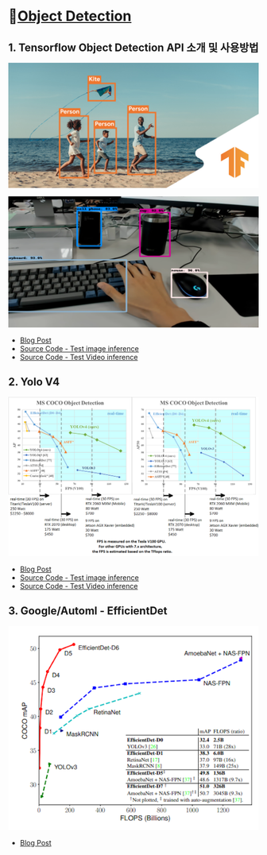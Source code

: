 # 🚝[Object Detection](https://github.com/pervin0527/pervinco/blob/master/docs/Object_Detection.md)  
   ## 1. Tensorflow Object Detection API 소개 및 사용방법
   
   <p align="center"><img src="../0.doc_imgs/tensorflow2objectdetection.png"></p>
   
   ![](../0.doc_imgs/object_detection_sc.png)

   - [Blog Post](https://www.notion.so/pervin0527/Tensorflow-2-Object-Detection-API-a354ee337107497dae8bcbde7341e2a8)
   - [Source Code - Test image inference](https://github.com/pervin0527/pervinco/blob/master/source/3.object_detection/tensorflow_object_detection/tf2_object_detection_image_inference.py)
   - [Source Code - Test Video inference](https://github.com/pervin0527/pervinco/blob/master/source/3.object_detection/tensorflow_object_detection/tf2_object_detection_video_inference.py)

   ## 2. Yolo V4

   <p align="center"><img src="../0.doc_imgs/yolov4.png"></p>

   -  [Blog Post](https://www.notion.so/pervin0527/YOLO-v4-d7d9a312e4b14005be22f393539b85cd)
   - [Source Code - Test image inference](https://github.com/pervin0527/pervinco/blob/master/source/3.object_detection/yolov4/yolov4_image_inference.py)
   - [Source Code - Test Video inference](https://github.com/pervin0527/pervinco/blob/master/source/3.object_detection/yolov4/yolov4_video_inference.py)

   ## 3. Google/Automl - EfficientDet

   <p align="center"><img src="../0.doc_imgs/efficientdet.png"></p>

   - [Blog Post](https://www.notion.so/pervin0527/EfficientDet-Google-AutoML-efc3927f229448759973322756c3bd23)